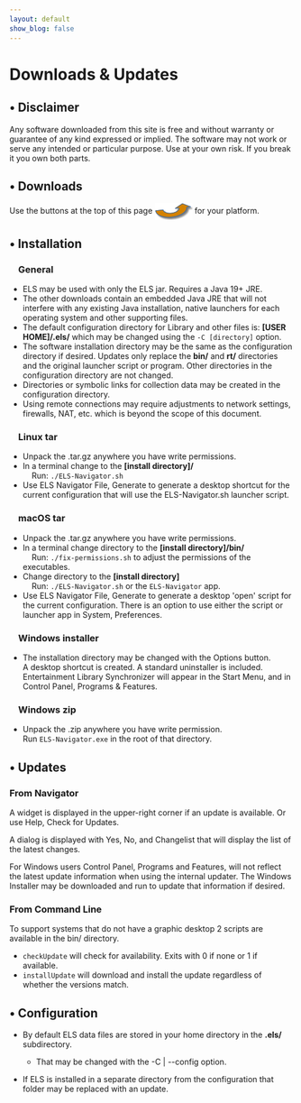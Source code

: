 ```yaml
---
layout: default
show_blog: false
---
```

# Downloads & Updates

## &bull; Disclaimer

Any software downloaded from this site is free and without warranty or guarantee of any
kind expressed or implied. The software may not work or serve any intended or particular
purpose. Use at your own risk. If you break it you own both parts.

## &bull; Downloads

Use the buttons at the top of this page <img style="vertical-align:middle" src="assets/images/swoop-up-arrow.png" border="0"/> for your platform.

## &bull; Installation

### &nbsp;&nbsp;&nbsp; General

 * ELS may be used with only the ELS jar. Requires a Java 19+ JRE.
 * The other downloads contain an embedded Java JRE that will not interfere with any existing Java installation, native
   launchers for each operating system and other supporting files.
 * The default configuration directory for Library and other files is: **[USER HOME]/.els/** which may be changed
   using the `` -C [directory] `` option.
 * The software installation directory may be the same as the configuration directory if desired. Updates only
   replace the **bin/** and **rt/** directories and the original launcher script or program. Other directories
   in the configuration directory are not changed.
 * Directories or symbolic links for collection data may be created in the
   configuration directory. 
 * Using remote connections may require adjustments to network settings, firewalls, NAT, etc.
   which is beyond the scope of this document.
 
### &nbsp;&nbsp;&nbsp; Linux tar

 * Unpack the .tar.gz anywhere you have write permissions.<br/>
 * In a terminal change to the  **[install directory]/**<br/>
   &nbsp;&nbsp;&nbsp;&nbsp;Run: ``` ./ELS-Navigator.sh ```
* Use ELS Navigator File, Generate to generate a desktop shortcut for the current
  configuration that will use the ELS-Navigator.sh launcher script.

### &nbsp;&nbsp;&nbsp; macOS tar

 * Unpack the .tar.gz anywhere you have write permissions.<br/>
 * In a terminal change directory to the **[install directory]/bin/**<br/>
   &nbsp;&nbsp;&nbsp;&nbsp;Run: `` ./fix-permissions.sh `` to adjust the permissions
   of the executables.
 * Change directory to the **[install directory]**<br/>
   &nbsp;&nbsp;&nbsp;&nbsp;Run: ``` ./ELS-Navigator.sh ``` or the ``ELS-Navigator`` app.
 * Use ELS Navigator File, Generate to generate a desktop 'open' script for the
   current configuration. There is an option to use either the script or launcher app
   in System, Preferences.

### &nbsp;&nbsp;&nbsp; Windows installer

 * The installation directory may be changed with the Options button.<br/>
   A desktop shortcut is created. A standard uninstaller is included. Entertainment Library Synchronizer will
   appear in the Start Menu, and in Control Panel, Programs & Features.

### &nbsp;&nbsp;&nbsp; Windows zip

 * Unpack the .zip anywhere you have write permission.<br/>
   Run ``` ELS-Navigator.exe ``` in the root of that directory.


## &bull; Updates

### From Navigator

A widget is displayed in the upper-right corner if an update is available. Or use
Help, Check for Updates.

A dialog is displayed with Yes, No, and Changelist that will display the list of the latest changes.

For Windows users Control Panel, Programs and Features, will not reflect the latest update
information when using the internal updater. The Windows Installer may be
downloaded and run to update that information if desired.

### From Command Line

To support systems that do not have a graphic desktop 2 scripts are available in
the bin/ directory. 

 * ``checkUpdate`` will check for availability. Exits with 0 if none or 1 if available.
 * ``installUpdate`` will download and install the update regardless of whether the
   versions match.

## &bull; Configuration

 * By default ELS data files are stored in your home directory in the **.els/** subdirectory.
   * That may be changed with the -C \| \--config option.
 

 * If ELS is installed in a separate directory from the configuration that folder may be replaced with an update.

<br/><br/>